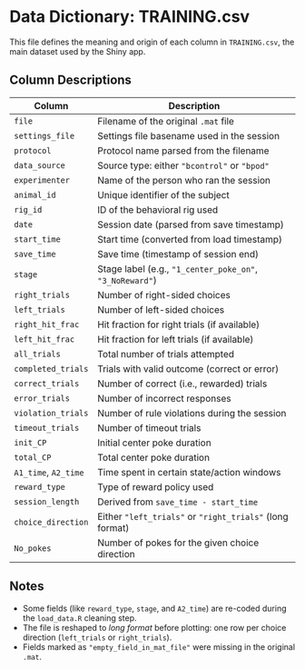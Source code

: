 # Data Dictionary: TRAINING.csv

This file defines the meaning and origin of each column in `TRAINING.csv`, the main dataset used by the Shiny app.

## Column Descriptions

| Column             | Description |
|--------------------|-------------|
| `file`             | Filename of the original `.mat` file |
| `settings_file`    | Settings file basename used in the session |
| `protocol`         | Protocol name parsed from the filename |
| `data_source`      | Source type: either `"bcontrol"` or `"bpod"` |
| `experimenter`     | Name of the person who ran the session |
| `animal_id`        | Unique identifier of the subject |
| `rig_id`           | ID of the behavioral rig used |
| `date`             | Session date (parsed from save timestamp) |
| `start_time`       | Start time (converted from load timestamp) |
| `save_time`        | Save time (timestamp of session end) |
| `stage`            | Stage label (e.g., `"1_center_poke_on"`, `"3_NoReward"`) |
| `right_trials`     | Number of right-sided choices |
| `left_trials`      | Number of left-sided choices |
| `right_hit_frac`   | Hit fraction for right trials (if available) |
| `left_hit_frac`    | Hit fraction for left trials (if available) |
| `all_trials`       | Total number of trials attempted |
| `completed_trials` | Trials with valid outcome (correct or error) |
| `correct_trials`   | Number of correct (i.e., rewarded) trials |
| `error_trials`     | Number of incorrect responses |
| `violation_trials` | Number of rule violations during the session |
| `timeout_trials`   | Number of timeout trials |
| `init_CP`          | Initial center poke duration |
| `total_CP`         | Total center poke duration |
| `A1_time`, `A2_time` | Time spent in certain state/action windows |
| `reward_type`      | Type of reward policy used |
| `session_length`   | Derived from `save_time - start_time` |
| `choice_direction` | Either `"left_trials"` or `"right_trials"` (long format) |
| `No_pokes`         | Number of pokes for the given choice direction |

## Notes

- Some fields (like `reward_type`, `stage`, and `A2_time`) are re-coded during the `load_data.R` cleaning step.
- The file is reshaped to *long format* before plotting: one row per choice direction (`left_trials` or `right_trials`).
- Fields marked as `"empty_field_in_mat_file"` were missing in the original `.mat`.
